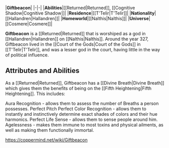 |**Giftbeacon**|
|-|-|
|**Abilities**|[[Returned\|Returned]], [[Cognitive Shadow\|Cognitive Shadow]]|
|**Residence**|[[T'Telir\|T'Telir]]|
|**Nationality**|[[Hallandren\|Hallandren]]|
|**Homeworld**|[[Nalthis\|Nalthis]]|
|**Universe**|[[Cosmere\|Cosmere]]|

**Giftbeacon** is a [[Returned\|Returned]] that is worshiped as a god in [[Hallandren\|Hallandren]] on [[Nalthis\|Nalthis]].
Around the year 327, Giftbeacon lived in the [[Court of the Gods\|Court of the Gods]] in [[T'Telir\|T'Telir]], and was a lesser god in the court, having little in the way of political influence.

## Attributes and Abilities
As a [[Returned\|Returned]], Giftbeacon has a [[Divine Breath\|Divine Breath]] which gives them the benefits of being on the [[Fifth Heightening\|Fifth Heightening]]. This includes:

Aura Recognition - allows them to assess the number of Breaths a person possesses.
Perfect Pitch
Perfect Color Recognition - allows them to instantly and instinctively determine exact shades of colors and their hue harmonics.
Perfect Life Sense - allows them to sense people around him.
Agelessness - makes them immune to most toxins and physical ailments, as well as making them functionally immortal.


https://coppermind.net/wiki/Giftbeacon